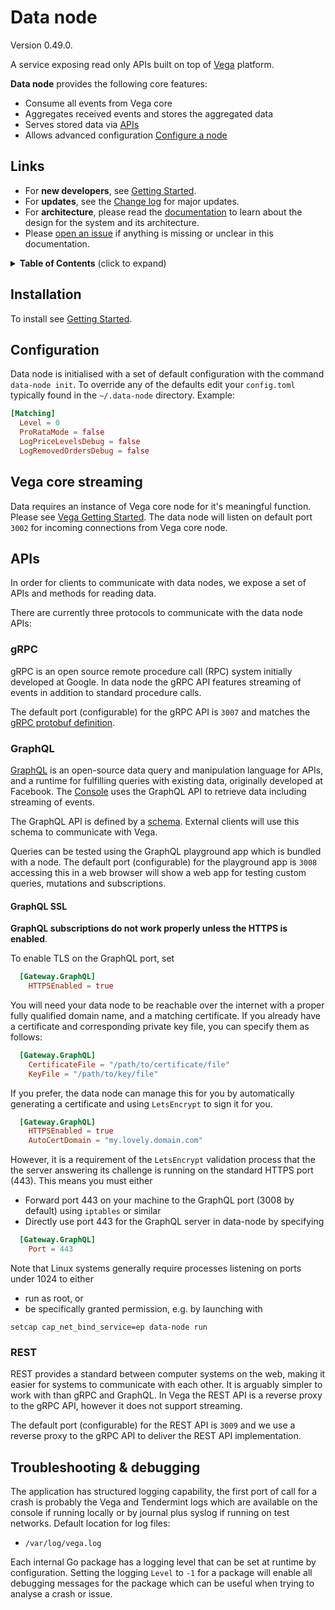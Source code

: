# Data node

Version 0.49.0.

A service exposing read only APIs built on top of [Vega](https://github.com/vegaprotocol/vega) platform.

**Data node** provides the following core features:

- Consume all events from Vega core
- Aggregates received events and stores the aggregated data
- Serves stored data via [APIs](#apis)
- Allows advanced configuration [Configure a node](#configuration)

## Links

- For **new developers**, see [Getting Started](GETTING_STARTED.md).
- For **updates**, see the [Change log](CHANGELOG.md) for major updates.
- For **architecture**, please read the [documentation](docs/index.md) to learn about the design for the system and its architecture.
- Please [open an issue](https://github.com/vegaprotocol/data-node/issues/new) if anything is missing or unclear in this documentation.

<details>
  <summary><strong>Table of Contents</strong> (click to expand)</summary>

<!-- toc -->

- [Installation](#installation)
- [Configuration](#configuration)
- [APIs](#apis)
- [Provisioning](#provisioning)
- [Benchmarks](#benchmarks)
- [Troubleshooting & debugging](#troubleshooting--debugging)

<!-- tocstop -->

</details>

## Installation

To install see [Getting Started](GETTING_STARTED.md).

## Configuration

Data node is initialised with a set of default configuration with the command `data-node init`. To override any of the defaults edit your `config.toml` typically found in the `~/.data-node` directory. Example:

```toml
[Matching]
  Level = 0
  ProRataMode = false
  LogPriceLevelsDebug = false
  LogRemovedOrdersDebug = false
```

## Vega core streaming

Data requires an instance of Vega core node for it's meaningful function. Please see [Vega Getting Started](https://github.com/vegaprotocol/vega/blob/develop/GETTING_STARTED.md).
The data node will listen on default port `3002` for incoming connections from Vega core node.

## APIs

In order for clients to communicate with data nodes, we expose a set of APIs and methods for reading data.

There are currently three protocols to communicate with the data node APIs:

### gRPC

gRPC is an open source remote procedure call (RPC) system initially developed at Google. In data node the gRPC API features streaming of events in addition to standard procedure calls.

The default port (configurable) for the gRPC API is `3007` and matches the [gRPC protobuf definition](https://github.com/vegaprotocol/protos).

### GraphQL

[GraphQL](https://graphql.org/) is an open-source data query and manipulation language for APIs, and a runtime for fulfilling queries with existing data, originally developed at Facebook. The [Console](https://github.com/vegaprotocol/console) uses the GraphQL API to retrieve data including streaming of events.

The GraphQL API is defined by a [schema](gateway/graphql/schema.graphql). External clients will use this schema to communicate with Vega.

Queries can be tested using the GraphQL playground app which is bundled with a node. The default port (configurable) for the playground app is `3008` accessing this in a web browser will show a web app for testing custom queries, mutations and subscriptions.

#### GraphQL SSL

**GraphQL subscriptions do not work properly unless the HTTPS is enabled**.

To enable TLS on the GraphQL port, set
```toml
  [Gateway.GraphQL]
    HTTPSEnabled = true
```

You will need your data node to be reachable over the internet with a proper fully qualified domain name, and a matching certificate. If you already have a certificate and corresponding private key file, you can specify them as follows:
```toml
  [Gateway.GraphQL]
    CertificateFile = "/path/to/certificate/file"
    KeyFile = "/path/to/key/file"
```

If you prefer, the data node can manage this for you by automatically generating a certificate and using `LetsEncrypt` to sign it for you.

```toml
  [Gateway.GraphQL]
    HTTPSEnabled = true
    AutoCertDomain = "my.lovely.domain.com"
```

However, it is a requirement of the `LetsEncrypt` validation process that the the server answering its challenge is running on the standard HTTPS port (443). This means you must either
- Forward port 443 on your machine to the GraphQL port (3008 by default) using `iptables` or similar
- Directly use port 443 for the GraphQL server in data-node by specifying
```toml
  [Gateway.GraphQL]
    Port = 443
```
Note that Linux systems generally require processes listening on ports under 1024 to either
  - run as root, or
  - be specifically granted permission, e.g. by launching with
  ```
  setcap cap_net_bind_service=ep data-node run
  ```

### REST

REST provides a standard between computer systems on the web, making it easier for systems to communicate with each other. It is arguably simpler to work with than gRPC and GraphQL. In Vega the REST API is a reverse proxy to the gRPC API, however it does not support streaming.

The default port (configurable) for the REST API is `3009` and we use a reverse proxy to the gRPC API to deliver the REST API implementation.

## Troubleshooting & debugging

The application has structured logging capability, the first port of call for a crash is probably the Vega and Tendermint logs which are available on the console if running locally or by journal plus syslog if running on test networks. Default location for log files:

* `/var/log/vega.log`

Each internal Go package has a logging level that can be set at runtime by configuration. Setting the logging `Level` to `-1` for a package will enable all debugging messages for the package which can be useful when trying to analyse a crash or issue.
